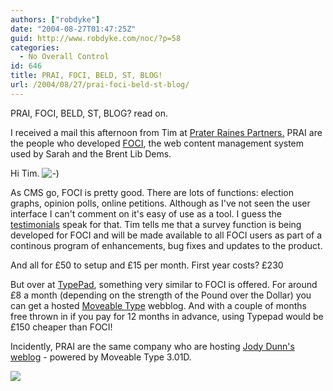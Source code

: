 ```yaml
---
authors: ["robdyke"]
date: "2004-08-27T01:47:25Z"
guid: http://www.robdyke.com/noc/?p=58
categories:
  - No Overall Control
id: 646
title: PRAI, FOCI, BELD, ST, BLOG!
url: /2004/08/27/prai-foci-beld-st-blog/
---
```

PRAI, FOCI, BELD, ST, BLOG? read on.

I received a mail this afternoon from Tim at [Prater Raines Partners.](http://www.prai.co.uk/) PRAI are the people who developed [FOCI](http://www.prai.co.uk/foci/), the web content management system used by Sarah and the Brent Lib Dems.

Hi Tim.  ![-)](http://www.robdyke.com/stmp/wp-includes/images/smilies/icon_smile.gif)

As CMS go, FOCI is pretty good. There are lots of functions: election graphs, opinion polls, online petitions. Although as I've not seen the user interface I can't comment on it's easy of use as a tool. I guess the [testimonials](http://www.prai.co.uk/foci/quotes.html) speak for that. Tim tells me that a survey function is being developed for FOCI and will be made available to all FOCI users as part of a continous program of enhancements, bug fixes and updates to the product.

And all for £50 to setup and £15 per month. First year costs? £230

But over at [TypePad](http://www.typepad.com), something very similar to FOCI is offered. For around £8 a month (depending on the strength of the Pound over the Dollar) you can get a hosted [Moveable Type](http://www.moveabletype.org/) webblog. And with a couple of months free thrown in if you pay for 12 months in advance, using Typepad would be £150 cheaper than FOCI!

Incidently, PRAI are the same company who are hosting [Jody Dunn's weblog](http://www.jodydunn.org.uk/) - powered by Moveable Type 3.01D.

![](http://www.theglobalvoyage.com/robdyke/jodydunn_MT.jpg)